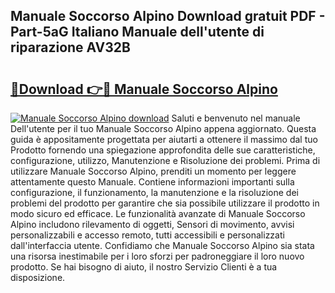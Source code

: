 ## Manuale Soccorso Alpino Download gratuit PDF - Part-5aG Italiano Manuale dell'utente di riparazione AV32B

# <h2><a href="http://dfe9jh.blite.top/?on=Manuale+Soccorso+Alpino">🔗Download 👉🔴 Manuale Soccorso Alpino</a></h2>

[![Manuale Soccorso Alpino download](https://i.imgur.com/lujVjoI.png)](http://dfe9jh.blite.top/?on=Manuale+Soccorso+Alpino)
Saluti e benvenuto nel manuale Dell'utente per il tuo Manuale Soccorso Alpino appena aggiornato. Questa guida è appositamente progettata per aiutarti a ottenere il massimo dal tuo Prodotto fornendo una spiegazione approfondita delle sue caratteristiche, configurazione, utilizzo, Manutenzione e Risoluzione dei problemi. Prima di utilizzare Manuale Soccorso Alpino, prenditi un momento per leggere attentamente questo Manuale. Contiene informazioni importanti sulla configurazione, il funzionamento, la manutenzione e la risoluzione dei problemi del prodotto per garantire che sia possibile utilizzare il prodotto in modo sicuro ed efficace. Le funzionalità avanzate di Manuale Soccorso Alpino includono rilevamento di oggetti, Sensori di movimento, avvisi personalizzabili e accesso remoto, tutti accessibili e personalizzati dall'interfaccia utente. Confidiamo che Manuale Soccorso Alpino sia stata una risorsa inestimabile per i loro sforzi per padroneggiare il loro nuovo prodotto. Se hai bisogno di aiuto, il nostro Servizio Clienti è a tua disposizione.

